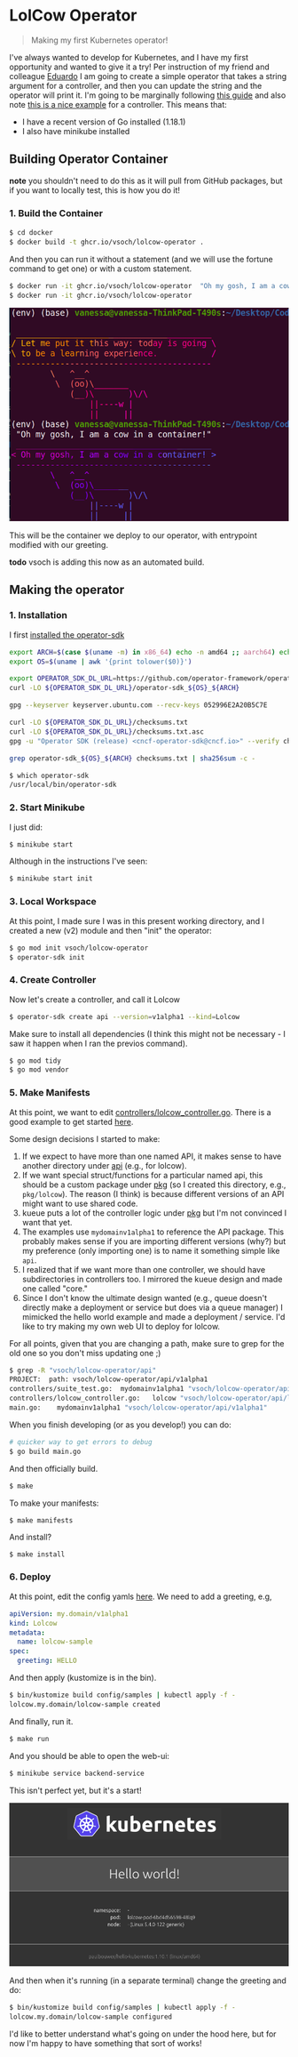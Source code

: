 # LolCow Operator

> Making my first Kubernetes operator!

I've always wanted to develop for Kubernetes, and I have my first opportunity and
wanted to give it a try! Per instruction of my friend and colleague [Eduardo](https://github.com/ArangoGutierrez/)
I am going to create a simple operator that takes a string argument for a controller,
and then you can update the string and the operator will print it. I'm
going to be marginally following [this guide](https://developers.redhat.com/articles/2021/09/07/build-kubernetes-operator-six-steps)
and also note [this is a nice example](https://github.com/kubernetes-sigs/kueue/blob/main/pkg/controller/core/queue_controller.go)
for a controller. This means that:

 - I have a recent version of Go installed (1.18.1)
 - I also have minikube installed

## Building Operator Container

**note** you shouldn't need to do this as it will pull from GitHub packages, but if you want to locally test, this
is how you do it!

### 1. Build the Container

```bash
$ cd docker
$ docker build -t ghcr.io/vsoch/lolcow-operator .
```

And then you can run it without a statement (and we will use the fortune command to get one) or with a custom statement.

```bash
$ docker run -it ghcr.io/vsoch/lolcow-operator  "Oh my gosh, I am a cow in a container!"
$ docker run -it ghcr.io/vsoch/lolcow-operator  
```

![img/lolcow-example.png](img/lolcow-example.png)

This will be the container we deploy to our operator, with entrypoint modified with our greeting.
 
**todo** vsoch is adding this now as an automated build.
 
## Making the operator

### 1. Installation

I first [installed the operator-sdk](https://sdk.operatorframework.io/docs/installation/)

```bash
export ARCH=$(case $(uname -m) in x86_64) echo -n amd64 ;; aarch64) echo -n arm64 ;; *) echo -n $(uname -m) ;; esac)
export OS=$(uname | awk '{print tolower($0)}')
```
```bash
export OPERATOR_SDK_DL_URL=https://github.com/operator-framework/operator-sdk/releases/download/v1.22.2
curl -LO ${OPERATOR_SDK_DL_URL}/operator-sdk_${OS}_${ARCH}
```
```bash
gpg --keyserver keyserver.ubuntu.com --recv-keys 052996E2A20B5C7E
```
```bash
curl -LO ${OPERATOR_SDK_DL_URL}/checksums.txt
curl -LO ${OPERATOR_SDK_DL_URL}/checksums.txt.asc
gpg -u "Operator SDK (release) <cncf-operator-sdk@cncf.io>" --verify checksums.txt.asc
```
```bash
grep operator-sdk_${OS}_${ARCH} checksums.txt | sha256sum -c -
```
```bash
$ which operator-sdk
/usr/local/bin/operator-sdk
```

### 2. Start Minikube

I just did:

```bash
$ minikube start
```
Although in the instructions I've seen:

```bash
$ minikube start init
```

### 3. Local Workspace

At this point, I made sure I was in this present working directory, and I created
a new (v2) module and then "init" the operator:

```bash
$ go mod init vsoch/lolcow-operator
$ operator-sdk init
```

### 4. Create Controller

Now let's create a controller, and call it Lolcow

```bash
$ operator-sdk create api --version=v1alpha1 --kind=Lolcow
```

Make sure to install all dependencies (I think this might not be necessary - I saw it happen when I ran the previos command).

```bash
$ go mod tidy
$ go mod vendor
```

### 5. Make Manifests

At this point, we want to edit [controllers/lolcow_controller.go](controllers/lolcow_controller.go).
There is a good example to get started [here](https://github.com/deepak1725/hello-operator2/blob/main/controllers/traveller_controller.go).

Some design decisions I started to make:

1. If we expect to have more than one named API, it makes sense to have another directory under [api](api) (e.g., for lolcow).
2. If we want special struct/functions for a particular named api, this should be a custom package under [pkg](pkg) (so I created this directory, e.g., `pkg/lolcow`). The reason (I think) is because different versions of an API might want to use shared code.
3. kueue puts a lot of the controller logic under [pkg](https://github.com/kubernetes-sigs/kueue/tree/e571d42e390f96a95efa799d720777e92e4f69a4/pkg) but I'm not convinced I want that yet.
4. The examples use `mydomainv1alpha1` to reference the API package. This probably makes sense if you are importing different versions (why?) but my preference (only importing one) is to name it something simple like `api`.
5. I realized that if we want more than one controller, we should have subdirectories in controllers too. I mirrored the kueue design and made one called "core."
6. Since I don't know the ultimate design wanted (e.g., queue doesn't directly make a deployment or service but does via a queue manager) I mimicked the hello world example and made a deployment / service. I'd like to try making my own web UI to deploy for lolcow.

For all points, given that you are changing a path, make sure to grep for the old one so you don't miss updating one ;)

```bash
$ grep -R "vsoch/lolcow-operator/api"
PROJECT:  path: vsoch/lolcow-operator/api/v1alpha1
controllers/suite_test.go:	mydomainv1alpha1 "vsoch/lolcow-operator/api/v1alpha1"
controllers/lolcow_controller.go:	lolcow "vsoch/lolcow-operator/api/lolcow/v1alpha1"
main.go:	mydomainv1alpha1 "vsoch/lolcow-operator/api/v1alpha1"
```

When you finish developing (or as you develop!) you can do:

```bash
# quicker way to get errors to debug
$ go build main.go
```

And then officially build.
```bash
$ make
```

To make your manifests:

```bash
$ make manifests
```

And install?

```
$ make install
```

### 6. Deploy

At this point, edit the config yamls [here](config/samples/_v1alpha1_lolcow.yaml). We need to add a greeting, e.g,


```yaml
apiVersion: my.domain/v1alpha1
kind: Lolcow
metadata:
  name: lolcow-sample
spec:
  greeting: HELLO
```

And then apply (kustomize is in the bin).

```bash
$ bin/kustomize build config/samples | kubectl apply -f -
lolcow.my.domain/lolcow-sample created
```

And finally, run it.

```bash
$ make run
```

And you should be able to open the web-ui:

```bash
$ minikube service backend-service
```

This isn't perfect yet, but it's a start!

![img/hello-kubernetes.png](img/hello-kubernetes.png)

And then when it's running (in a separate terminal) change the greeting and do:

```bash
$ bin/kustomize build config/samples | kubectl apply -f -
lolcow.my.domain/lolcow-sample configured
```

I'd like to better understand what's going on under the hood here, but for now I'm happy to have something that sort of works!
